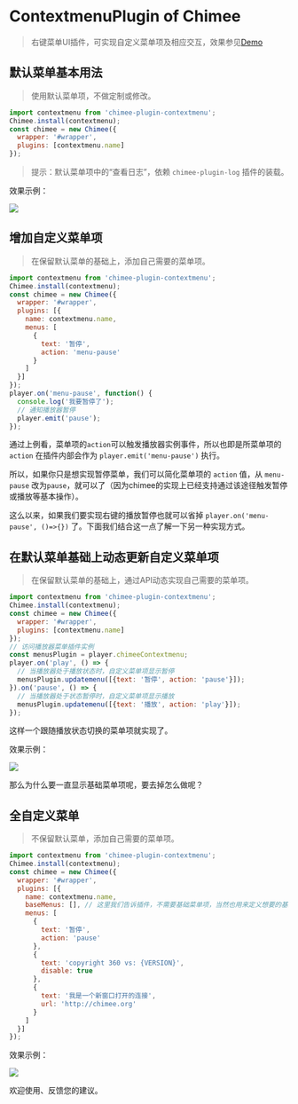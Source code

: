# ContextmenuPlugin of Chimee

> 右键菜单UI插件，可实现自定义菜单项及相应交互，效果参见[Demo](./demo/index.html)

## 默认菜单基本用法

> 使用默认菜单项，不做定制或修改。

```javascript
import contextmenu from 'chimee-plugin-contextmenu';
Chimee.install(contextmenu);
const chimee = new Chimee({
  wrapper: '#wrapper',
  plugins: [contextmenu.name]
});
```
> 提示：默认菜单项中的“查看日志”，依赖 `chimee-plugin-log` 插件的装载。

效果示例：

![](https://p2.ssl.qhimg.com/dr/600__/t013b8a3bc80f678ea0.png)

## 增加自定义菜单项
> 在保留默认菜单的基础上，添加自己需要的菜单项。

```javascript
import contextmenu from 'chimee-plugin-contextmenu';
Chimee.install(contextmenu);
const chimee = new Chimee({
  wrapper: '#wrapper',
  plugins: [{
    name: contextmenu.name,
    menus: [
      {
        text: '暂停',
        action: 'menu-pause'
      }
    ]
  }]
});
player.on('menu-pause', function() {
  console.log('我要暂停了');
  // 通知播放器暂停
  player.emit('pause');
});
```
通过上例看，菜单项的`action`可以触发播放器实例事件，所以也即是所菜单项的 `action` 在插件内部会作为 `player.emit('menu-pause')` 执行。

所以，如果你只是想实现暂停菜单，我们可以简化菜单项的 `action` 值，从 `menu-pause` 改为`pause`，就可以了（因为chimee的实现上已经支持通过该途径触发暂停或播放等基本操作）。

这么以来，如果我们要实现右键的播放暂停也就可以省掉 `player.on('menu-pause', ()=>{})` 了。下面我们结合这一点了解一下另一种实现方式。

## 在默认菜单基础上动态更新自定义菜单项
> 在保留默认菜单的基础上，通过API动态实现自己需要的菜单项。

```javascript
import contextmenu from 'chimee-plugin-contextmenu';
Chimee.install(contextmenu);
const chimee = new Chimee({
  wrapper: '#wrapper',
  plugins: [contextmenu.name]
});
// 访问播放器菜单插件实例
const menusPlugin = player.chimeeContextmenu;
player.on('play', () => {
  // 当播放器处于播放状态时，自定义菜单项显示暂停
  menusPlugin.updatemenu([{text: '暂停', action: 'pause'}]);
}).on('pause', () => {
  // 当播放器处于状态暂停时，自定义菜单项显示播放
  menusPlugin.updatemenu([{text: '播放', action: 'play'}]);
});
```
这样一个跟随播放状态切换的菜单项就实现了。

效果示例：

![](https://p0.ssl.qhimg.com/dr/600__/t0152f1dafd30e6fd7c.png)

那么为什么要一直显示基础菜单项呢，要去掉怎么做呢？ 

## 全自定义菜单
> 不保留默认菜单，添加自己需要的菜单项。

```javascript
import contextmenu from 'chimee-plugin-contextmenu';
Chimee.install(contextmenu);
const chimee = new Chimee({
  wrapper: '#wrapper',
  plugins: [{
    name: contextmenu.name,
    baseMenus: [], // 这里我们告诉插件，不需要基础菜单项，当然也用来定义想要的基础菜单项
    menus: [
      {
        text: '暂停',
        action: 'pause'
      },
      {
        text: 'copyright 360 vs: {VERSION}',
        disable: true
      },
      {
        text: '我是一个新窗口打开的连接',
        url: 'http://chimee.org'
      }
    ]
  }]
});
```

效果示例：

![](https://p3.ssl.qhimg.com/dr/600__/t01e0f5dd57e220e60b.png)

欢迎使用、反馈您的建议。


